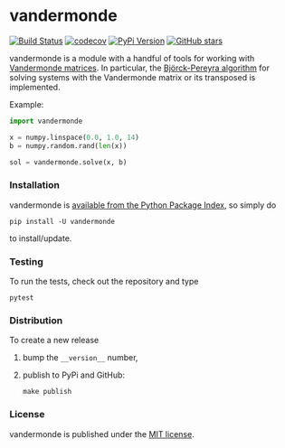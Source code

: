 # vandermonde

[![Build Status](https://travis-ci.org/nschloe/vandermonde.svg?branch=master)](https://travis-ci.org/nschloe/vandermonde)
[![codecov](https://codecov.io/gh/nschloe/vandermonde/branch/master/graph/badge.svg)](https://codecov.io/gh/nschloe/vandermonde)
[![PyPi Version](https://img.shields.io/pypi/v/vandermonde.svg)](https://pypi.python.org/pypi/vandermonde)
[![GitHub stars](https://img.shields.io/github/stars/nschloe/vandermonde.svg?style=social&label=Stars&maxAge=2592000)](https://github.com/nschloe/vandermonde)

vandermonde is a module with a handful of tools for working with [Vandermonde
matrices](https://en.wikipedia.org/wiki/Vandermonde_matrix).
In particular, the [Björck-Pereyra algorithm](https://doi.org/10.1090/S0025-5718-1970-0290541-1 ) 
for solving systems with the Vandermonde matrix or its transposed is
implemented.

Example:
```python
import vandermonde

x = numpy.linspace(0.0, 1.0, 14)
b = numpy.random.rand(len(x))

sol = vandermonde.solve(x, b)
```

### Installation

vandermonde is [available from the Python Package
Index](https://pypi.python.org/pypi/vandermonde/), so
simply do
```
pip install -U vandermonde
```
to install/update.

### Testing

To run the tests, check out the repository and type
```
pytest
```

### Distribution

To create a new release

1. bump the `__version__` number,

2. publish to PyPi and GitHub:
    ```
    make publish
    ```

### License

vandermonde is published under the [MIT license](https://en.wikipedia.org/wiki/MIT_License).
